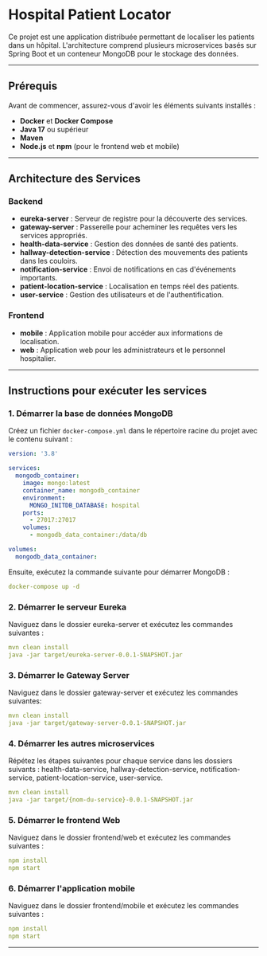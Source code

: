 # Hospital Patient Locator

Ce projet est une application distribuée permettant de localiser les patients dans un hôpital. L'architecture comprend plusieurs microservices basés sur Spring Boot et un conteneur MongoDB pour le stockage des données.

---

## Prérequis

Avant de commencer, assurez-vous d'avoir les éléments suivants installés :

- **Docker** et **Docker Compose**
- **Java 17** ou supérieur
- **Maven**
- **Node.js** et **npm** (pour le frontend web et mobile)

---

## Architecture des Services

### Backend
- **eureka-server** : Serveur de registre pour la découverte des services.
- **gateway-server** : Passerelle pour acheminer les requêtes vers les services appropriés.
- **health-data-service** : Gestion des données de santé des patients.
- **hallway-detection-service** : Détection des mouvements des patients dans les couloirs.
- **notification-service** : Envoi de notifications en cas d'événements importants.
- **patient-location-service** : Localisation en temps réel des patients.
- **user-service** : Gestion des utilisateurs et de l'authentification.

### Frontend
- **mobile** : Application mobile pour accéder aux informations de localisation.
- **web** : Application web pour les administrateurs et le personnel hospitalier.

---

## Instructions pour exécuter les services

### 1. Démarrer la base de données MongoDB

Créez un fichier `docker-compose.yml` dans le répertoire racine du projet avec le contenu suivant :

```yaml
version: '3.8'

services:
  mongodb_container:
    image: mongo:latest
    container_name: mongodb_container
    environment:
      MONGO_INITDB_DATABASE: hospital
    ports:
      - 27017:27017
    volumes:
      - mongodb_data_container:/data/db

volumes:
  mongodb_data_container:
```

Ensuite, exécutez la commande suivante pour démarrer MongoDB :
```yaml
docker-compose up -d
```
### 2. Démarrer le serveur Eureka
Naviguez dans le dossier eureka-server et exécutez les commandes suivantes :
```yaml
mvn clean install
java -jar target/eureka-server-0.0.1-SNAPSHOT.jar
```
### 3. Démarrer le Gateway Server
Naviguez dans le dossier gateway-server et exécutez les commandes suivantes:
```yaml
mvn clean install
java -jar target/gateway-server-0.0.1-SNAPSHOT.jar
```
### 4. Démarrer les autres microservices
Répétez les étapes suivantes pour chaque service dans les dossiers suivants :
health-data-service, hallway-detection-service, notification-service, patient-location-service, user-service.
```yaml
mvn clean install
java -jar target/{nom-du-service}-0.0.1-SNAPSHOT.jar
```
### 5. Démarrer le frontend Web
Naviguez dans le dossier frontend/web et exécutez les commandes suivantes :
```yaml
npm install
npm start
```
### 6. Démarrer l'application mobile
Naviguez dans le dossier frontend/mobile et exécutez les commandes suivantes :
```yaml
npm install
npm start
```
---







